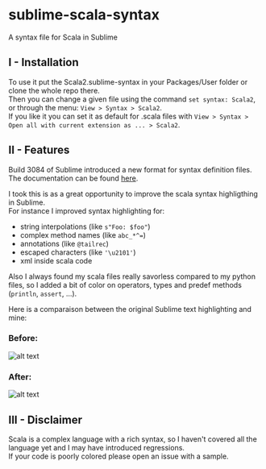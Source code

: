 # sublime-scala-syntax

A syntax file for Scala in Sublime

## I - Installation

To use it put the Scala2.sublime-syntax in your Packages/User folder or clone the whole repo there.  
Then you can change a given file using the command `set syntax: Scala2`, or through the menu: `View > Syntax > Scala2`.  
If you like it you can set it as default for .scala files with `View > Syntax > Open all with current extension as ... > Scala2`.  

## II - Features

Build 3084 of Sublime introduced a new format for syntax definition files.  
The documentation can be found [here](http://www.sublimetext.com/docs/3/syntax.html).

I took this is as a great opportunity to improve the scala syntax highligthing in Sublime.  
For instance I improved syntax highlighting for:

* string interpolations (like `s"Foo: $foo"`)
* complex method names (like `abc_*^=`)
* annotations (like `@tailrec`)
* escaped characters (like `'\u2101'`)
* xml inside scala code

Also I always found my scala files really savorless compared to my python files, so I added a bit of color on operators, types and predef methods (`println`, `assert`, ...).

Here is a comparaison between the original Sublime text highlighting and mine:
### Before:
![alt text][before]

[before]: https://raw.githubusercontent.com/gwenzek/scala-sublime-syntax/master/before.png "Logo Title Text 2"

### After:
![alt text][after]

[after]: https://raw.githubusercontent.com/gwenzek/scala-sublime-syntax/master/after.png "Logo Title Text 2"

## III - Disclaimer

Scala is a complex language with a rich syntax, so I haven't covered all the language yet and I may have introduced regressions.  
If your code is poorly colored please open an issue with a sample.  
